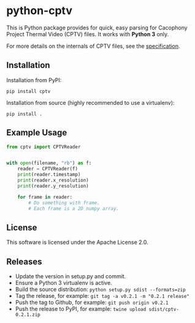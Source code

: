 # python-cptv

This is Python package provides for quick, easy parsing for Cacophony
Project Thermal Video (CPTV) files. It works with **Python 3** only.

For more details on the internals of CPTV files, see the
[specification](https://github.com/TheCacophonyProject/go-cptv/blob/master/SPEC.md).

## Installation

Installation from PyPI:

```
pip install cptv
```

Installation from source (highly recommended to use a virtualenv):

```
pip install .
```

## Example Usage

```python
from cptv import CPTVReader


with open(filename, "rb") as f:
    reader = CPTVReader(f)
    print(reader.timestamp)
    print(reader.x_resolution)
    print(reader.y_resolution)

    for frame in reader:
        # Do something with frame.
        # Each frame is a 2D numpy array.

```

## License

This software is licensed under the Apache License 2.0.

## Releases

* Update the version in setup.py and commit.
* Ensure a Python 3 virtualenv is active.
* Build the source distribution: `python setup.py sdist --formats=zip`
* Tag the release, for example: `git tag -a v0.2.1 -m "0.2.1 release"`
* Push the tag to Github, for example: `git push origin v0.2.1`
* Push the release to PyPI, for example: `twine upload sdist/cptv-0.2.1.zip`
